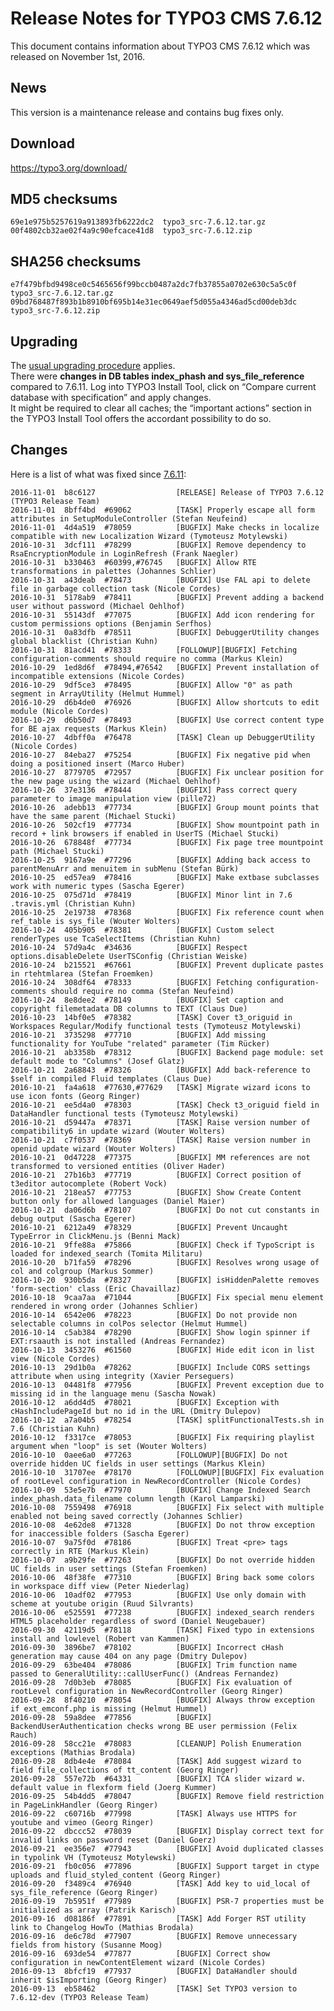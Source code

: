 Release Notes for TYPO3 CMS 7.6.12
==================================

This document contains information about TYPO3 CMS 7.6.12 which was
released on November 1st, 2016.

News
----

This version is a maintenance release and contains bug fixes only.

Download
--------

<https://typo3.org/download/>

MD5 checksums
-------------

    69e1e975b5257619a913893fb6222dc2  typo3_src-7.6.12.tar.gz
    00f4802cb32ae02f4a9c90efcace41d8  typo3_src-7.6.12.zip

SHA256 checksums
----------------

    e7f479bfbd9498ce0c5465656f99bccb0487a2dc7fb37855a0702e630c5a5c0f  typo3_src-7.6.12.tar.gz
    09bd768487f893b1b8910bf695b14e31ec0649aef5d055a4346ad5cd00deb3dc  typo3_src-7.6.12.zip

Upgrading
---------

The [usual upgrading
procedure](https://docs.typo3.org/typo3cms/InstallationGuide/) applies.\
There were **changes in DB tables index\_phash and
sys\_file\_reference** compared to 7.6.11. Log into TYPO3 Install Tool,
click on “Compare current database with specification” and apply
changes.\
It might be required to clear all caches; the “important actions”
section in the TYPO3 Install Tool offers the accordant possibility to do
so.

Changes
-------

Here is a list of what was fixed since
[7.6.11](TYPO3_CMS_7.6.11 "wikilink"):

    2016-11-01  b8c6127                  [RELEASE] Release of TYPO3 7.6.12 (TYPO3 Release Team)
    2016-11-01  8bff4bd  #69062          [TASK] Properly escape all form attributes in SetupModuleController (Stefan Neufeind)
    2016-11-01  4d4a519  #78059          [BUGFIX] Make checks in localize compatible with new Localization Wizard (Tymoteusz Motylewski)
    2016-10-31  3dcf111  #78299          [BUGFIX] Remove dependency to RsaEncryptionModule in LoginRefresh (Frank Naegler)
    2016-10-31  b330463  #60399,#76745   [BUGFIX] Allow RTE transformations in palettes (Johannes Schlier)
    2016-10-31  a43deab  #78473          [BUGFIX] Use FAL api to delete file in garbage collection task (Nicole Cordes)
    2016-10-31  5178ab9  #78411          [BUGFIX] Prevent adding a backend user without password (Michael Oehlhof)
    2016-10-31  55143df  #77075          [BUGFIX] Add icon rendering for custom permissions options (Benjamin Serfhos)
    2016-10-31  0a83dfb  #78511          [BUGFIX] DebuggerUtility changes global blacklist (Christian Kuhn)
    2016-10-31  81acd41  #78333          [FOLLOWUP][BUGFIX] Fetching configuration-comments should require no comma (Markus Klein)
    2016-10-29  1ed8d6f  #78494,#76542   [BUGFIX] Prevent installation of incompatible extensions (Nicole Cordes)
    2016-10-29  9df5ce3  #78495          [BUGFIX] Allow "0" as path segment in ArrayUtility (Helmut Hummel)
    2016-10-29  d6b4de0  #76926          [BUGFIX] Allow shortcuts to edit module (Nicole Cordes)
    2016-10-29  d6b50d7  #78493          [BUGFIX] Use correct content type for BE ajax requests (Markus Klein)
    2016-10-27  4dbff0a  #76478          [TASK] Clean up DebuggerUtility (Nicole Cordes)
    2016-10-27  84eba27  #75254          [BUGFIX] Fix negative pid when doing a positioned insert (Marco Huber)
    2016-10-27  8779705  #72957          [BUGFIX] Fix unclear position for the new page using the wizard (Michael Oehlhof)
    2016-10-26  37e3136  #78444          [BUGFIX] Pass correct query parameter to image manipulation view (pille72)
    2016-10-26  adebb13  #77734          [BUGFIX] Group mount points that have the same parent (Michael Stucki)
    2016-10-26  502cf19  #77734          [BUGFIX] Show mountpoint path in record + link browsers if enabled in UserTS (Michael Stucki)
    2016-10-26  678848f  #77734          [BUGFIX] Fix page tree mountpoint path (Michael Stucki)
    2016-10-25  9167a9e  #77296          [BUGFIX] Adding back access to parentMenuArr and menuitem in subMenu (Stefan Bürk)
    2016-10-25  ed57ea9  #78416          [BUGFIX] Make extbase subclasses work with numeric types (Sascha Egerer)
    2016-10-25  075d71d  #78419          [BUGFIX] Minor lint in 7.6 .travis.yml (Christian Kuhn)
    2016-10-25  2e19738  #78368          [BUGFIX] Fix reference count when ref_table is sys_file (Wouter Wolters)
    2016-10-24  405b905  #78381          [BUGFIX] Custom select renderTypes use TcaSelectItems (Christian Kuhn)
    2016-10-24  57d9a4c  #34636          [BUGFIX] Respect options.disableDelete UserTSConfig (Christian Weiske)
    2016-10-24  b215521  #67661          [BUGFIX] Prevent duplicate pastes in rtehtmlarea (Stefan Froemken)
    2016-10-24  308df64  #78333          [BUGFIX] Fetching configuration-comments should require no comma (Stefan Neufeind)
    2016-10-24  8e8dee2  #78149          [BUGFIX] Set caption and copyright filemetadata DB columns to TEXT (Claus Due)
    2016-10-23  14bf0e5  #78382          [TASK] Cover t3_origuid in Workspaces Regular/Modify functional tests (Tymoteusz Motylewski)
    2016-10-21  3735298  #77710          [BUGFIX] Add missing functionality for YouTube "related" parameter (Tim Rücker)
    2016-10-21  ab3358b  #78312          [BUGFIX] Backend page module: set default mode to "Columns" (Josef Glatz)
    2016-10-21  2a68843  #78326          [BUGFIX] Add back-reference to $self in compiled Fluid templates (Claus Due)
    2016-10-21  fa4a618  #77630,#77629   [TASK] Migrate wizard icons to use icon fonts (Georg Ringer)
    2016-10-21  ee5d4a0  #78303          [TASK] Check t3_origuid field in DataHandler functional tests (Tymoteusz Motylewski)
    2016-10-21  d59447a  #78371          [TASK] Raise version number of compatibility6 in update wizard (Wouter Wolters)
    2016-10-21  c7f0537  #78369          [TASK] Raise version number in openid update wizard (Wouter Wolters)
    2016-10-21  0d47228  #77375          [BUGFIX] MM references are not transformed to versioned entities (Oliver Hader)
    2016-10-21  27b16b3  #77719          [BUGFIX] Correct position of t3editor autocomplete (Robert Vock)
    2016-10-21  218ea57  #77753          [BUGFIX] Show Create Content button only for allowed languages (Daniel Maier)
    2016-10-21  da06d6b  #78107          [BUGFIX] Do not cut constants in debug output (Sascha Egerer)
    2016-10-21  6212a49  #78329          [BUGFIX] Prevent Uncaught TypeError in ClickMenu.js (Benni Mack)
    2016-10-21  9ffe88a  #75866          [BUGFIX] Check if TypoScript is loaded for indexed_search (Tomita Militaru)
    2016-10-20  b71fa59  #78296          [BUGFIX] Resolves wrong usage of col and colgroup (Markus Sommer)
    2016-10-20  930b5da  #78327          [BUGFIX] isHiddenPalette removes 'form-section' class (Eric Chavaillaz)
    2016-10-18  9caa7aa  #71044          [BUGFIX] Fix special menu element rendered in wrong order (Johannes Schlier)
    2016-10-14  6542e06  #78223          [BUGFIX] Do not provide non selectable columns in colPos selector (Helmut Hummel)
    2016-10-14  c5ab384  #78290          [BUGFIX] Show login spinner if EXT:rsaauth is not installed (Andreas Fernandez)
    2016-10-13  3453276  #61560          [BUGFIX] Hide edit icon in list view (Nicole Cordes)
    2016-10-13  29d1b0a  #78262          [BUGFIX] Include CORS settings attribute when using integrity (Xavier Perseguers)
    2016-10-13  04481f8  #77956          [BUGFIX] Prevent exception due to missing id in the language menu (Sascha Nowak)
    2016-10-12  a6dd4d5  #78021          [BUGFIX] Exception with cHashIncludePageId but no id in the URL (Dmitry Dulepov)
    2016-10-12  a7a04b5  #78254          [TASK] splitFunctionalTests.sh in 7.6 (Christian Kuhn)
    2016-10-12  f3317ce  #78053          [BUGFIX] Fix requiring playlist argument when "loop" is set (Wouter Wolters)
    2016-10-10  0aee6a0  #77263          [FOLLOWUP][BUGFIX] Do not override hidden UC fields in user settings (Markus Klein)
    2016-10-10  31707ee  #78170          [FOLLOWUP][BUGFIX] Fix evaluation of rootLevel configuration in NewRecordController (Nicole Cordes)
    2016-10-09  53e5e7b  #77970          [BUGFIX] Change Indexed Search index_phash.data_filename column length (Karol Lamparski)
    2016-10-08  7559498  #76918          [BUGFIX] Fix select with multiple enabled not being saved correctly (Johannes Schlier)
    2016-10-08  4e62de8  #71328          [BUGFIX] Do not throw exception for inaccessible folders (Sascha Egerer)
    2016-10-07  9a75f0d  #78186          [BUGFIX] Treat <pre> tags correctly in RTE (Markus Klein)
    2016-10-07  a9b29fe  #77263          [BUGFIX] Do not override hidden UC fields in user settings (Stefan Froemken)
    2016-10-06  48f38fe  #77310          [BUGFIX] Bring back some colors in workspace diff view (Peter Niederlag)
    2016-10-06  10adf02  #77953          [BUGFIX] Use only domain with scheme at youtube origin (Ruud Silvrants)
    2016-10-06  e525591  #77238          [BUGFIX] indexed_search renders HTML5 placeholder regardless of sword (Daniel Neugebauer)
    2016-09-30  42119d5  #78118          [TASK] Fixed typo in extensions install and lowlevel (Robert van Kammen)
    2016-09-30  3896be7  #78102          [BUGFIX] Incorrect cHash generation may cause 404 on any page (Dmitry Dulepov)
    2016-09-29  63be404  #78086          [BUGFIX] Trim function name passed to GeneralUtility::callUserFunc() (Andreas Fernandez)
    2016-09-28  7d0b3eb  #78085          [BUGFIX] Fix evaluation of rootLevel configuration in NewRecordController (Georg Ringer)
    2016-09-28  8f40210  #78054          [BUGFIX] Always throw exception if ext_emconf.php is missing (Helmut Hummel)
    2016-09-28  59a8dee  #77856          [BUGFIX] BackendUserAuthentication checks wrong BE user permission (Felix Rauch)
    2016-09-28  58cc21e  #78083          [CLEANUP] Polish Enumeration exceptions (Mathias Brodala)
    2016-09-28  8db4e4e  #78084          [TASK] Add suggest wizard to field file_collections of tt_content (Georg Ringer)
    2016-09-28  557e72b  #64331          [BUGFIX] TCA slider wizard w. default value in flexform field (Joerg Kummer)
    2016-09-25  54b4dd5  #78047          [BUGFIX] Remove field restriction in PageLinkHandler (Georg Ringer)
    2016-09-22  c60716b  #77998          [TASK] Always use HTTPS for youtube and vimeo (Georg Ringer)
    2016-09-22  dbccc52  #78039          [BUGFIX] Display correct text for invalid links on password reset (Daniel Goerz)
    2016-09-21  ee356e7  #77943          [BUGFIX] Avoid duplicated classes in typolink VH (Tymoteusz Motylewski)
    2016-09-21  fb0c056  #77896          [BUGFIX] Support target in ctype uploads and fluid_styled_content (Georg Ringer)
    2016-09-20  f3489c4  #76940          [TASK] Add key to uid_local of sys_file_reference (Georg Ringer)
    2016-09-19  7b5951f  #77989          [BUGFIX] PSR-7 properties must be initialized as array (Patrik Karisch)
    2016-09-16  d08186f  #77891          [TASK] Add Forger RST utility link to Changelog HowTo (Mathias Brodala)
    2016-09-16  de6c78d  #77907          [BUGFIX] Remove unnecessary fields from history (Susanne Moog)
    2016-09-16  693de54  #77877          [BUGFIX] Correct show configuration in newContentElement wizard (Nicole Cordes)
    2016-09-13  8bfcf19  #77937          [BUGFIX] DataHandler should inherit $isImporting (Georg Ringer)
    2016-09-13  eb58462                  [TASK] Set TYPO3 version to 7.6.12-dev (TYPO3 Release Team)


